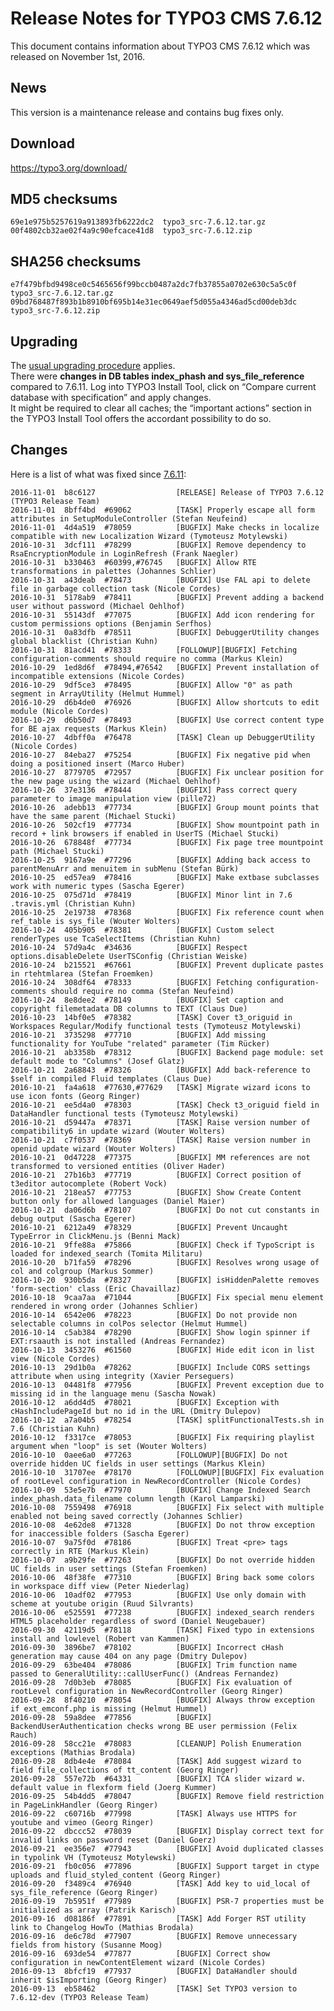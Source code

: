 Release Notes for TYPO3 CMS 7.6.12
==================================

This document contains information about TYPO3 CMS 7.6.12 which was
released on November 1st, 2016.

News
----

This version is a maintenance release and contains bug fixes only.

Download
--------

<https://typo3.org/download/>

MD5 checksums
-------------

    69e1e975b5257619a913893fb6222dc2  typo3_src-7.6.12.tar.gz
    00f4802cb32ae02f4a9c90efcace41d8  typo3_src-7.6.12.zip

SHA256 checksums
----------------

    e7f479bfbd9498ce0c5465656f99bccb0487a2dc7fb37855a0702e630c5a5c0f  typo3_src-7.6.12.tar.gz
    09bd768487f893b1b8910bf695b14e31ec0649aef5d055a4346ad5cd00deb3dc  typo3_src-7.6.12.zip

Upgrading
---------

The [usual upgrading
procedure](https://docs.typo3.org/typo3cms/InstallationGuide/) applies.\
There were **changes in DB tables index\_phash and
sys\_file\_reference** compared to 7.6.11. Log into TYPO3 Install Tool,
click on “Compare current database with specification” and apply
changes.\
It might be required to clear all caches; the “important actions”
section in the TYPO3 Install Tool offers the accordant possibility to do
so.

Changes
-------

Here is a list of what was fixed since
[7.6.11](TYPO3_CMS_7.6.11 "wikilink"):

    2016-11-01  b8c6127                  [RELEASE] Release of TYPO3 7.6.12 (TYPO3 Release Team)
    2016-11-01  8bff4bd  #69062          [TASK] Properly escape all form attributes in SetupModuleController (Stefan Neufeind)
    2016-11-01  4d4a519  #78059          [BUGFIX] Make checks in localize compatible with new Localization Wizard (Tymoteusz Motylewski)
    2016-10-31  3dcf111  #78299          [BUGFIX] Remove dependency to RsaEncryptionModule in LoginRefresh (Frank Naegler)
    2016-10-31  b330463  #60399,#76745   [BUGFIX] Allow RTE transformations in palettes (Johannes Schlier)
    2016-10-31  a43deab  #78473          [BUGFIX] Use FAL api to delete file in garbage collection task (Nicole Cordes)
    2016-10-31  5178ab9  #78411          [BUGFIX] Prevent adding a backend user without password (Michael Oehlhof)
    2016-10-31  55143df  #77075          [BUGFIX] Add icon rendering for custom permissions options (Benjamin Serfhos)
    2016-10-31  0a83dfb  #78511          [BUGFIX] DebuggerUtility changes global blacklist (Christian Kuhn)
    2016-10-31  81acd41  #78333          [FOLLOWUP][BUGFIX] Fetching configuration-comments should require no comma (Markus Klein)
    2016-10-29  1ed8d6f  #78494,#76542   [BUGFIX] Prevent installation of incompatible extensions (Nicole Cordes)
    2016-10-29  9df5ce3  #78495          [BUGFIX] Allow "0" as path segment in ArrayUtility (Helmut Hummel)
    2016-10-29  d6b4de0  #76926          [BUGFIX] Allow shortcuts to edit module (Nicole Cordes)
    2016-10-29  d6b50d7  #78493          [BUGFIX] Use correct content type for BE ajax requests (Markus Klein)
    2016-10-27  4dbff0a  #76478          [TASK] Clean up DebuggerUtility (Nicole Cordes)
    2016-10-27  84eba27  #75254          [BUGFIX] Fix negative pid when doing a positioned insert (Marco Huber)
    2016-10-27  8779705  #72957          [BUGFIX] Fix unclear position for the new page using the wizard (Michael Oehlhof)
    2016-10-26  37e3136  #78444          [BUGFIX] Pass correct query parameter to image manipulation view (pille72)
    2016-10-26  adebb13  #77734          [BUGFIX] Group mount points that have the same parent (Michael Stucki)
    2016-10-26  502cf19  #77734          [BUGFIX] Show mountpoint path in record + link browsers if enabled in UserTS (Michael Stucki)
    2016-10-26  678848f  #77734          [BUGFIX] Fix page tree mountpoint path (Michael Stucki)
    2016-10-25  9167a9e  #77296          [BUGFIX] Adding back access to parentMenuArr and menuitem in subMenu (Stefan Bürk)
    2016-10-25  ed57ea9  #78416          [BUGFIX] Make extbase subclasses work with numeric types (Sascha Egerer)
    2016-10-25  075d71d  #78419          [BUGFIX] Minor lint in 7.6 .travis.yml (Christian Kuhn)
    2016-10-25  2e19738  #78368          [BUGFIX] Fix reference count when ref_table is sys_file (Wouter Wolters)
    2016-10-24  405b905  #78381          [BUGFIX] Custom select renderTypes use TcaSelectItems (Christian Kuhn)
    2016-10-24  57d9a4c  #34636          [BUGFIX] Respect options.disableDelete UserTSConfig (Christian Weiske)
    2016-10-24  b215521  #67661          [BUGFIX] Prevent duplicate pastes in rtehtmlarea (Stefan Froemken)
    2016-10-24  308df64  #78333          [BUGFIX] Fetching configuration-comments should require no comma (Stefan Neufeind)
    2016-10-24  8e8dee2  #78149          [BUGFIX] Set caption and copyright filemetadata DB columns to TEXT (Claus Due)
    2016-10-23  14bf0e5  #78382          [TASK] Cover t3_origuid in Workspaces Regular/Modify functional tests (Tymoteusz Motylewski)
    2016-10-21  3735298  #77710          [BUGFIX] Add missing functionality for YouTube "related" parameter (Tim Rücker)
    2016-10-21  ab3358b  #78312          [BUGFIX] Backend page module: set default mode to "Columns" (Josef Glatz)
    2016-10-21  2a68843  #78326          [BUGFIX] Add back-reference to $self in compiled Fluid templates (Claus Due)
    2016-10-21  fa4a618  #77630,#77629   [TASK] Migrate wizard icons to use icon fonts (Georg Ringer)
    2016-10-21  ee5d4a0  #78303          [TASK] Check t3_origuid field in DataHandler functional tests (Tymoteusz Motylewski)
    2016-10-21  d59447a  #78371          [TASK] Raise version number of compatibility6 in update wizard (Wouter Wolters)
    2016-10-21  c7f0537  #78369          [TASK] Raise version number in openid update wizard (Wouter Wolters)
    2016-10-21  0d47228  #77375          [BUGFIX] MM references are not transformed to versioned entities (Oliver Hader)
    2016-10-21  27b16b3  #77719          [BUGFIX] Correct position of t3editor autocomplete (Robert Vock)
    2016-10-21  218ea57  #77753          [BUGFIX] Show Create Content button only for allowed languages (Daniel Maier)
    2016-10-21  da06d6b  #78107          [BUGFIX] Do not cut constants in debug output (Sascha Egerer)
    2016-10-21  6212a49  #78329          [BUGFIX] Prevent Uncaught TypeError in ClickMenu.js (Benni Mack)
    2016-10-21  9ffe88a  #75866          [BUGFIX] Check if TypoScript is loaded for indexed_search (Tomita Militaru)
    2016-10-20  b71fa59  #78296          [BUGFIX] Resolves wrong usage of col and colgroup (Markus Sommer)
    2016-10-20  930b5da  #78327          [BUGFIX] isHiddenPalette removes 'form-section' class (Eric Chavaillaz)
    2016-10-18  9caa7aa  #71044          [BUGFIX] Fix special menu element rendered in wrong order (Johannes Schlier)
    2016-10-14  6542e06  #78223          [BUGFIX] Do not provide non selectable columns in colPos selector (Helmut Hummel)
    2016-10-14  c5ab384  #78290          [BUGFIX] Show login spinner if EXT:rsaauth is not installed (Andreas Fernandez)
    2016-10-13  3453276  #61560          [BUGFIX] Hide edit icon in list view (Nicole Cordes)
    2016-10-13  29d1b0a  #78262          [BUGFIX] Include CORS settings attribute when using integrity (Xavier Perseguers)
    2016-10-13  04481f8  #77956          [BUGFIX] Prevent exception due to missing id in the language menu (Sascha Nowak)
    2016-10-12  a6dd4d5  #78021          [BUGFIX] Exception with cHashIncludePageId but no id in the URL (Dmitry Dulepov)
    2016-10-12  a7a04b5  #78254          [TASK] splitFunctionalTests.sh in 7.6 (Christian Kuhn)
    2016-10-12  f3317ce  #78053          [BUGFIX] Fix requiring playlist argument when "loop" is set (Wouter Wolters)
    2016-10-10  0aee6a0  #77263          [FOLLOWUP][BUGFIX] Do not override hidden UC fields in user settings (Markus Klein)
    2016-10-10  31707ee  #78170          [FOLLOWUP][BUGFIX] Fix evaluation of rootLevel configuration in NewRecordController (Nicole Cordes)
    2016-10-09  53e5e7b  #77970          [BUGFIX] Change Indexed Search index_phash.data_filename column length (Karol Lamparski)
    2016-10-08  7559498  #76918          [BUGFIX] Fix select with multiple enabled not being saved correctly (Johannes Schlier)
    2016-10-08  4e62de8  #71328          [BUGFIX] Do not throw exception for inaccessible folders (Sascha Egerer)
    2016-10-07  9a75f0d  #78186          [BUGFIX] Treat <pre> tags correctly in RTE (Markus Klein)
    2016-10-07  a9b29fe  #77263          [BUGFIX] Do not override hidden UC fields in user settings (Stefan Froemken)
    2016-10-06  48f38fe  #77310          [BUGFIX] Bring back some colors in workspace diff view (Peter Niederlag)
    2016-10-06  10adf02  #77953          [BUGFIX] Use only domain with scheme at youtube origin (Ruud Silvrants)
    2016-10-06  e525591  #77238          [BUGFIX] indexed_search renders HTML5 placeholder regardless of sword (Daniel Neugebauer)
    2016-09-30  42119d5  #78118          [TASK] Fixed typo in extensions install and lowlevel (Robert van Kammen)
    2016-09-30  3896be7  #78102          [BUGFIX] Incorrect cHash generation may cause 404 on any page (Dmitry Dulepov)
    2016-09-29  63be404  #78086          [BUGFIX] Trim function name passed to GeneralUtility::callUserFunc() (Andreas Fernandez)
    2016-09-28  7d0b3eb  #78085          [BUGFIX] Fix evaluation of rootLevel configuration in NewRecordController (Georg Ringer)
    2016-09-28  8f40210  #78054          [BUGFIX] Always throw exception if ext_emconf.php is missing (Helmut Hummel)
    2016-09-28  59a8dee  #77856          [BUGFIX] BackendUserAuthentication checks wrong BE user permission (Felix Rauch)
    2016-09-28  58cc21e  #78083          [CLEANUP] Polish Enumeration exceptions (Mathias Brodala)
    2016-09-28  8db4e4e  #78084          [TASK] Add suggest wizard to field file_collections of tt_content (Georg Ringer)
    2016-09-28  557e72b  #64331          [BUGFIX] TCA slider wizard w. default value in flexform field (Joerg Kummer)
    2016-09-25  54b4dd5  #78047          [BUGFIX] Remove field restriction in PageLinkHandler (Georg Ringer)
    2016-09-22  c60716b  #77998          [TASK] Always use HTTPS for youtube and vimeo (Georg Ringer)
    2016-09-22  dbccc52  #78039          [BUGFIX] Display correct text for invalid links on password reset (Daniel Goerz)
    2016-09-21  ee356e7  #77943          [BUGFIX] Avoid duplicated classes in typolink VH (Tymoteusz Motylewski)
    2016-09-21  fb0c056  #77896          [BUGFIX] Support target in ctype uploads and fluid_styled_content (Georg Ringer)
    2016-09-20  f3489c4  #76940          [TASK] Add key to uid_local of sys_file_reference (Georg Ringer)
    2016-09-19  7b5951f  #77989          [BUGFIX] PSR-7 properties must be initialized as array (Patrik Karisch)
    2016-09-16  d08186f  #77891          [TASK] Add Forger RST utility link to Changelog HowTo (Mathias Brodala)
    2016-09-16  de6c78d  #77907          [BUGFIX] Remove unnecessary fields from history (Susanne Moog)
    2016-09-16  693de54  #77877          [BUGFIX] Correct show configuration in newContentElement wizard (Nicole Cordes)
    2016-09-13  8bfcf19  #77937          [BUGFIX] DataHandler should inherit $isImporting (Georg Ringer)
    2016-09-13  eb58462                  [TASK] Set TYPO3 version to 7.6.12-dev (TYPO3 Release Team)


